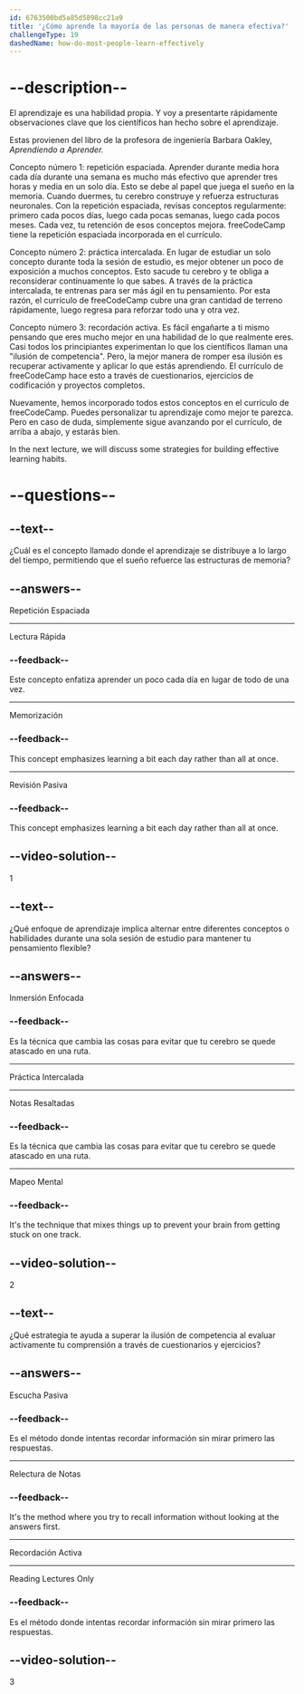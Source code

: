 ```yaml
---
id: 6763500bd5a85d5898cc21a9
title: '¿Cómo aprende la mayoría de las personas de manera efectiva?'
challengeType: 19
dashedName: how-do-most-people-learn-effectively
---
```


# --description--

El aprendizaje es una habilidad propia. Y voy a presentarte rápidamente observaciones clave que los científicos han hecho sobre el aprendizaje.

Estas provienen del libro de la profesora de ingeniería Barbara Oakley, *Aprendiendo a Aprender.*

Concepto número 1: repetición espaciada. Aprender durante media hora cada día durante una semana es mucho más efectivo que aprender tres horas y media en un solo día. Esto se debe al papel que juega el sueño en la memoria. Cuando duermes, tu cerebro construye y refuerza estructuras neuronales. Con la repetición espaciada, revisas conceptos regularmente: primero cada pocos días, luego cada pocas semanas, luego cada pocos meses. Cada vez, tu retención de esos conceptos mejora. freeCodeCamp tiene la repetición espaciada incorporada en el currículo.

Concepto número 2: práctica intercalada. En lugar de estudiar un solo concepto durante toda la sesión de estudio, es mejor obtener un poco de exposición a muchos conceptos. Esto sacude tu cerebro y te obliga a reconsiderar continuamente lo que sabes. A través de la práctica intercalada, te entrenas para ser más ágil en tu pensamiento. Por esta razón, el currículo de freeCodeCamp cubre una gran cantidad de terreno rápidamente, luego regresa para reforzar todo una y otra vez.

Concepto número 3: recordación activa. Es fácil engañarte a ti mismo pensando que eres mucho mejor en una habilidad de lo que realmente eres. Casi todos los principiantes experimentan lo que los científicos llaman una "ilusión de competencia". Pero, la mejor manera de romper esa ilusión es recuperar activamente y aplicar lo que estás aprendiendo. El currículo de freeCodeCamp hace esto a través de cuestionarios, ejercicios de codificación y proyectos completos.

Nuevamente, hemos incorporado todos estos conceptos en el currículo de freeCodeCamp. Puedes personalizar tu aprendizaje como mejor te parezca. Pero en caso de duda, simplemente sigue avanzando por el currículo, de arriba a abajo, y estarás bien.

In the next lecture, we will discuss some strategies for building effective learning habits.

# --questions--

## --text--

¿Cuál es el concepto llamado donde el aprendizaje se distribuye a lo largo del tiempo, permitiendo que el sueño refuerce las estructuras de memoria?

## --answers--

Repetición Espaciada

---

Lectura Rápida

### --feedback--

Este concepto enfatiza aprender un poco cada día en lugar de todo de una vez.

---

Memorización

### --feedback--

This concept emphasizes learning a bit each day rather than all at once.

---

Revisión Pasiva

### --feedback--

This concept emphasizes learning a bit each day rather than all at once.

## --video-solution--

1

## --text--

¿Qué enfoque de aprendizaje implica alternar entre diferentes conceptos o habilidades durante una sola sesión de estudio para mantener tu pensamiento flexible?

## --answers--

Inmersión Enfocada

### --feedback--

Es la técnica que cambia las cosas para evitar que tu cerebro se quede atascado en una ruta.

---

Práctica Intercalada

---

Notas Resaltadas

### --feedback--

Es la técnica que cambia las cosas para evitar que tu cerebro se quede atascado en una ruta.

---

Mapeo Mental

### --feedback--

It's the technique that mixes things up to prevent your brain from getting stuck on one track.

## --video-solution--

2

## --text--

¿Qué estrategia te ayuda a superar la ilusión de competencia al evaluar activamente tu comprensión a través de cuestionarios y ejercicios?

## --answers--

Escucha Pasiva

### --feedback--

Es el método donde intentas recordar información sin mirar primero las respuestas.

---

Relectura de Notas

### --feedback--

It's the method where you try to recall information without looking at the answers first.

---

Recordación Activa

---

Reading Lectures Only

### --feedback--

Es el método donde intentas recordar información sin mirar primero las respuestas.

## --video-solution--

3
